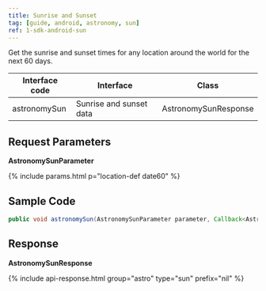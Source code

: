 ```yaml
---
title: Sunrise and Sunset
tag: [guide, android, astronomy, sun]
ref: 1-sdk-android-sun
---
```


Get the sunrise and sunset times for any location around the world for the next 60 days.

| Interface code| Interface  | Class |
| -------------- | ---------- | ----------- |
| astronomySun | Sunrise and sunset data  | AstronomySunResponse |

## Request Parameters

**AstronomySunParameter**

{% include params.html p="location-def date60" %}

## Sample Code

```java
public void astronomySun(AstronomySunParameter parameter, Callback<AstronomySunResponse> callback);
```

## Response

**AstronomySunResponse**

{% include api-response.html group="astro" type="sun" prefix="nil" %}

<!-- | Property | Description | Example |
| -------------------- | -------------------------- |- ------------------------ |
| getCode | See [Status Code](/en/docs/resource/status-code/) | 200 |
| getUpdateTime | [Last updated time](/en/docs/resource/glossary/#update-time) | 2017-10-25T04:34+08:00 |
| getFxLink | Responsive web page of this location, easy to embed in your website or APP | https://www.qweather.com/weather/beijing-101010100.html |
| getSunrise | [Sunrise time](/en/docs/resource/sun-moon-info/#sunrise-and-sunset). **Maybe null in high latitude area** | 2017-10-25T06:01+08:00 |
| getSunset | [Sunset time](/en/docs/resource/sun-moon-info/#sunrise-and-sunset). **Maybe null in high latitude area** | 2017-10-25T18:01+08:00 |
| getRefer | Reference data, includes data source, statements and license | Refer |

**Refer**

| Property | Description  |  Type |  Example  |
| ---------- | ----------- | ------------------ | ------------ |
| getSources | Data source and other statements  | List&lt;String&gt; | QWeather   |
| getLicense | Data license     | List&lt;String&gt; | QWeather Developers License | -->
